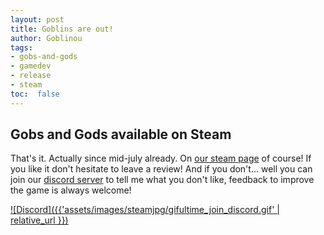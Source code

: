 ```yaml
---
layout: post
title: Goblins are out!
author: Goblinou
tags:
- gobs-and-gods
- gamedev
- release
- steam
toc:  false
---
```


## Gobs and Gods available on Steam

That's it. Actually since mid-july already. On [our steam page](https://store.steampowered.com/app/2506900/Gobs_and_Gods/) of course!
If you like it don't hesitate to leave a review!
And if you don't... well you can join our [discord server](https://discord.com/invite/TJUNDJMUJX) to tell me what you don't like, feedback to improve the game is always welcome!   

[![Discord]({{'assets/images/steamjpg/gifultime_join_discord.gif' | relative_url }})](https://discord.com/invite/TJUNDJMUJX)

